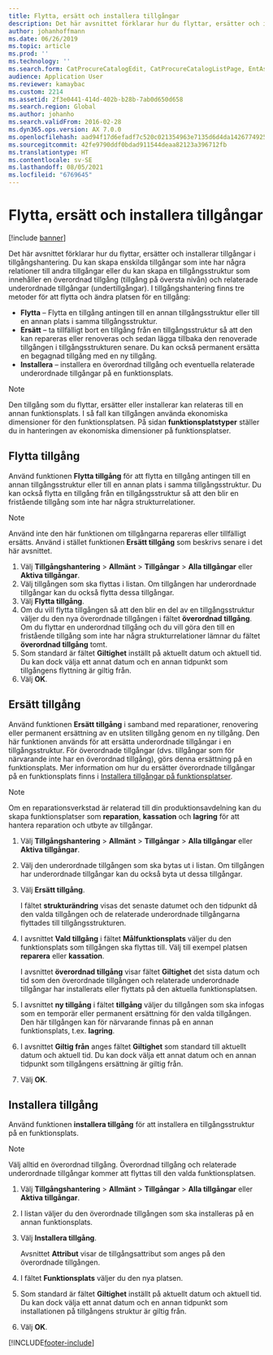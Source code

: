 ```yaml
---
title: Flytta, ersätt och installera tillgångar
description: Det här avsnittet förklarar hur du flyttar, ersätter och installerar tillgångar i tillgångshantering.
author: johanhoffmann
ms.date: 06/26/2019
ms.topic: article
ms.prod: ''
ms.technology: ''
ms.search.form: CatProcureCatalogEdit, CatProcureCatalogListPage, EntAssetObjectReplace, EntAssetObjectInstallLookup, EntAssetObjectMove, EntAssetObjectTableEditSubObjects
audience: Application User
ms.reviewer: kamaybac
ms.custom: 2214
ms.assetid: 2f3e0441-414d-402b-b28b-7ab0d650d658
ms.search.region: Global
ms.author: johanho
ms.search.validFrom: 2016-02-28
ms.dyn365.ops.version: AX 7.0.0
ms.openlocfilehash: aad94f17d6efadf7c520c021354963e7135d6d4da1426774925ce877f705e01a
ms.sourcegitcommit: 42fe9790ddf0bdad911544deaa82123a396712fb
ms.translationtype: HT
ms.contentlocale: sv-SE
ms.lasthandoff: 08/05/2021
ms.locfileid: "6769645"
---
```

# <a name="move-replace-and-install-assets"></a>Flytta, ersätt och installera tillgångar

[!include [banner](../../includes/banner.md)]

 

Det här avsnittet förklarar hur du flyttar, ersätter och installerar tillgångar i tillgångshantering. Du kan skapa enskilda tillgångar som inte har några relationer till andra tillgångar eller du kan skapa en tillgångsstruktur som innehåller en överordnad tillgång (tillgång på översta nivån) och relaterade underordnade tillgångar (undertillgångar). I tillgångshantering finns tre metoder för att flytta och ändra platsen för en tillgång:

- **Flytta** – Flytta en tillgång antingen till en annan tillgångsstruktur eller till en annan plats i samma tillgångsstruktur.
- **Ersätt** – ta tillfälligt bort en tillgång från en tillgångsstruktur så att den kan repareras eller renoveras och sedan lägga tillbaka den renoverade tillgången i tillgångsstrukturen senare. Du kan också permanent ersätta en begagnad tillgång med en ny tillgång.
- **Installera** – installera en överordnad tillgång och eventuella relaterade underordnade tillgångar på en funktionsplats.

> [!NOTE]
> Den tillgång som du flyttar, ersätter eller installerar kan relateras till en annan funktionsplats. I så fall kan tillgången använda ekonomiska dimensioner för den funktionsplatsen. På sidan **funktionsplatstyper** ställer du in hanteringen av ekonomiska dimensioner på funktionsplatser.

## <a name="move-asset"></a>Flytta tillgång

Använd funktionen **Flytta tillgång** för att flytta en tillgång antingen till en annan tillgångsstruktur eller till en annan plats i samma tillgångsstruktur. Du kan också flytta en tillgång från en tillgångsstruktur så att den blir en fristående tillgång som inte har några strukturrelationer.

> [!NOTE]
> Använd inte den här funktionen om tillgångarna repareras eller tillfälligt ersätts. Använd i stället funktionen **Ersätt tillgång** som beskrivs senare i det här avsnittet.

1. Välj **Tillgångshantering** \> **Allmänt** \> **Tillgångar** \> **Alla tillgångar** eller **Aktiva tillgångar**.
2. Välj tillgången som ska flyttas i listan. Om tillgången har underordnade tillgångar kan du också flytta dessa tillgångar.
3. Välj **Flytta tillgång**.
4. Om du vill flytta tillgången så att den blir en del av en tillgångsstruktur väljer du den nya överordnade tillgången i fältet **överordnad tillgång**. Om du flyttar en underordnad tillgång och du vill göra den till en fristående tillgång som inte har några strukturrelationer lämnar du fältet **överordnad tillgång** tomt.
5. Som standard är fältet **Giltighet** inställt på aktuellt datum och aktuell tid. Du kan dock välja ett annat datum och en annan tidpunkt som tillgångens flyttning är giltig från.
6. Välj **OK**.

## <a name="replace-asset"></a>Ersätt tillgång

Använd funktionen **Ersätt tillgång** i samband med reparationer, renovering eller permanent ersättning av en utsliten tillgång genom en ny tillgång. Den här funktionen används för att ersätta underordnade tillgångar i en tillgångsstruktur. För överordnade tillgångar (dvs. tillgångar som för närvarande inte har en överordnad tillgång), görs denna ersättning på en funktionsplats. Mer information om hur du ersätter överordnade tillgångar på en funktionsplats finns i [Installera tillgångar på funktionsplatser](../functional-locations/install-objects-on-functional-locations.md).

> [!NOTE]
> Om en reparationsverkstad är relaterad till din produktionsavdelning kan du skapa funktionsplatser som **reparation**, **kassation** och **lagring** för att hantera reparation och utbyte av tillgångar.

1. Välj **Tillgångshantering** \> **Allmänt** \> **Tillgångar** \> **Alla tillgångar** eller **Aktiva tillgångar**.
2. Välj den underordnade tillgången som ska bytas ut i listan. Om tillgången har underordnade tillgångar kan du också byta ut dessa tillgångar.
3. Välj **Ersätt tillgång**.

    I fältet **strukturändring** visas det senaste datumet och den tidpunkt då den valda tillgången och de relaterade underordnade tillgångarna flyttades till tillgångsstrukturen.

4. I avsnittet **Vald tillgång** i fältet **Målfunktionsplats** väljer du den funktionsplats som tillgången ska flyttas till. Välj till exempel platsen **reparera** eller **kassation**.

    I avsnittet **överordnad tillgång** visar fältet **Giltighet** det sista datum och tid som den överordnade tillgången och relaterade underordnade tillgångar har installerats eller flyttats på den aktuella funktionsplatsen.

5. I avsnittet **ny tillgång** i fältet **tillgång** väljer du tillgången som ska infogas som en temporär eller permanent ersättning för den valda tillgången. Den här tillgången kan för närvarande finnas på en annan funktionsplats, t.ex. **lagring**.
7. I avsnittet **Giltig från** anges fältet **Giltighet** som standard till aktuellt datum och aktuell tid. Du kan dock välja ett annat datum och en annan tidpunkt som tillgångens ersättning är giltig från.
8. Välj **OK**.

## <a name="install-asset"></a>Installera tillgång

Använd funktionen **installera tillgång** för att installera en tillgångsstruktur på en funktionsplats.

> [!NOTE]
> Välj alltid en överordnad tillgång. Överordnad tillgång och relaterade underordnade tillgångar kommer att flyttas till den valda funktionsplatsen.

1. Välj **Tillgångshantering** \> **Allmänt** \> **Tillgångar** \> **Alla tillgångar** eller **Aktiva tillgångar**.
2. I listan väljer du den överordnade tillgången som ska installeras på en annan funktionsplats.
3. Välj **Installera tillgång**.

    Avsnittet **Attribut** visar de tillgångsattribut som anges på den överordnade tillgången.

4. I fältet **Funktionsplats** väljer du den nya platsen.
5. Som standard är fältet **Giltighet** inställt på aktuellt datum och aktuell tid. Du kan dock välja ett annat datum och en annan tidpunkt som installationen på tillgångens struktur är giltig från.
6. Välj **OK**.


[!INCLUDE[footer-include](../../../includes/footer-banner.md)]